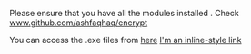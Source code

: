 Please ensure that you have all the modules installed  .
Check www.github.com/ashfaqhaq/encrypt

You can access the .exe files from [here](https://www.github.com/ashfaqhaq/CDT/tree/master/CDT/dist/)
[I'm an inline-style link](https://www.google.com)

